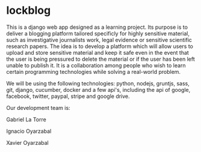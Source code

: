 # lockblog
This is a django web app designed as a learning project. Its purpose is to deliver a blogging platform tailored specificly for highly sensitive material, such as investigative journalists work, legal evidence or sensitive scientific research papers.
The idea is to develop a platform which will allow users to upload and store sensitive material and keep it safe even in
the event that the user is being pressured to delete the material or if the user has been left unable to publish it.
It is a collaboration among people who wish to learn certain programming technologies while solving a real-world problem.

We will be using the following technologies: python, nodejs, gruntjs, sass, git, django, cucumber, docker and a few api's, including the api of google, facebook, twitter, paypal, stripe and google drive.

Our development team is:

Gabriel La Torre

Ignacio Oyarzabal

Xavier Oyarzabal
